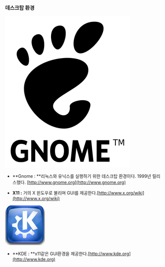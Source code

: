 ### 데스크탑 환경

![](/assets/gnome.png)

* **Gnome : **리눅스와 유닉스를 실행하기 위한 데스크탑 환경이다. 1999년 릴리스했다. [http://www.gnome.org](http://www.gnome.org)

* **X11 :** 거의 X 윈도우로 불리며 GUI를 제공한다.[http://www.x.org/wiki](http://www.x.org/wiki)

![](/assets/kde.png)

* **KDE : **x11같은 GUI환경을 제공한다.[http://www.kde.org](http://www.kde.org)



